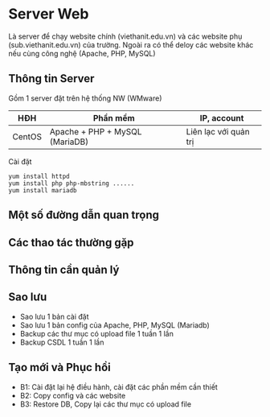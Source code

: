 # Server Web

Là server để chạy website chính (viethanit.edu.vn) và các website phụ (sub.viethanit.edu.vn) của trường. Ngoài ra có thể deloy các website khác nếu cùng công nghệ (Apache, PHP, MySQL)

## Thông tin Server

Gồm 1 server đặt trên hệ thống NW (WMware)

| HĐH | Phần mềm | IP, account |
| --- | --- | --- |
| CentOS | Apache + PHP + MySQL (MariaDB) | Liên lạc với quản trị |

Cài đặt

```
yum install httpd
yum install php php-mbstring ......
yum install mariadb
```

## Một số đường dẫn quan trọng

## Các thao tác thường gặp
 
## Thông tin cần quản lý
 
## Sao lưu
 
- Sao lưu 1 bản cài đặt
- Sao lưu 1 bản config của Apache, PHP, MySQL (Mariadb)
- Backup các thư mục có upload file 1 tuần 1 lần
- Backup CSDL 1 tuần 1 lần
 
## Tạo mới và Phục hồi
 
- B1: Cài đặt lại hệ điều hành, cài đặt các phần mềm cần thiết
- B2: Copy config và các website
- B3: Restore DB, Copy lại các thư mục có upload file
